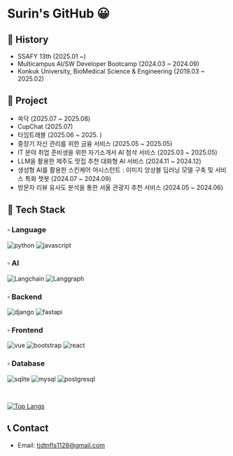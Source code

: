 # Surin's GitHub 😀

## 📍 History

- SSAFY 13th (2025.01 ~)
- Multicampus AI/SW Developer Bootcamp (2024.03 ~ 2024.09)
- Konkuk University, BioMedical Science & Engineering (2019.03 ~ 2025.02)

## 📍 Project

- 쏙닥 (2025.07 ~ 2025.08)
- CupChat (2025.07)
- 타임트래블 (2025.06 ~ 2025. )
- 중장기 자산 관리를 위한 금융 서비스 (2025.05 ~ 2025.05)
- IT 분야 취업 준비생을 위한 자기소개서 AI 첨삭 서비스 (2025.03 ~ 2025.05)
- LLM을 활용한 제주도 맛집 추천 대화형 AI 서비스 (2024.11 ~ 2024.12)
- 생성형 AI를 활용한 스킨케어 어시스턴트 : 이미지 앙상블 딥러닝 모델 구축 및 서비스 특화 챗봇 (2024.07 ~ 2024.09)
- 방문자 리뷰 유사도 분석을 통한 서울 관광지 추천 서비스 (2024.05 ~ 2024.06)

## 📍 Tech Stack

### ▫️ Language

![python](https://img.shields.io/badge/Python-3776AB?style=for-the-badge&logo=python&logoColor=white) ![javascript](https://img.shields.io/badge/JavaScript-F7DF1E?style=for-the-badge&logo=JavaScript&logoColor=white) 

### ▫️ AI

![Langchain](https://img.shields.io/badge/LangChain-1C3C3C?style=for-the-badge&logo=langchain&logoColor=white) ![Langgraph](https://img.shields.io/badge/LangGraph-1C3C3C?style=for-the-badge&logo=langgraph&logoColor=white)

### ▫️ Backend

![django](https://img.shields.io/badge/Django-092E20?style=for-the-badge&logo=django&logoColor=white) ![fastapi](https://img.shields.io/badge/FastAPI-009688?style=for-the-badge&logo=fastapi&logoColor=white)

### ▫️ Frontend

![vue](https://img.shields.io/badge/Vue.js-35495E?style=for-the-badge&logo=vue.js&logoColor=4FC08D) ![bootstrap](https://img.shields.io/badge/Bootstrap-563D7C?style=for-the-badge&logo=bootstrap&logoColor=white) ![react](https://img.shields.io/badge/React-61DAFB?style=for-the-badge&logo=react&logoColor=white)

### ▫️ Database

![sqlite](https://img.shields.io/badge/SQLite-003B57?style=for-the-badge&logo=sqlite&logoColor=white) ![mysql](https://img.shields.io/badge/MySQL-00000F?style=for-the-badge&logo=mysql&logoColor=white) ![postgresql](https://img.shields.io/badge/PostgreSQL-316192?style=for-the-badge&logo=postgresql&logoColor=white)

<br>

[![Top Langs](https://github-readme-stats.vercel.app/api/top-langs/?username=SurinSeong&hide=jupyter%20notebook)](https://github.com/깃허브아이디/github-readme-stats)

## 📞 Contact

- Email: tjdtnfls1128@gmail.com

